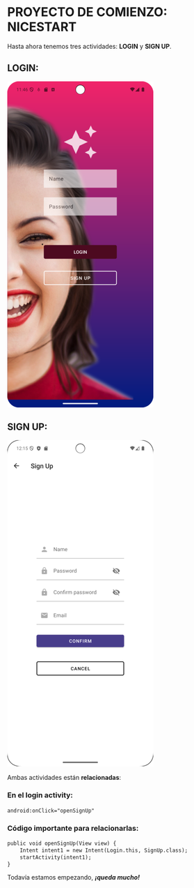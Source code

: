 # PROYECTO DE COMIENZO: NICESTART

Hasta ahora tenemos tres actividades: **LOGIN** y **SIGN UP**. 

## LOGIN: 
![login activity](img/login.png)

## SIGN UP: 
![signup_activity](img/sign_up.png)

Ambas actividades están **relacionadas**: 

### En el login activity: 
    android:onClick="openSignUp"
### Código importante para relacionarlas: 
    public void openSignUp(View view) {
        Intent intent1 = new Intent(Login.this, SignUp.class);
        startActivity(intent1);
    }
Todavía estamos empezando, _**¡queda mucho!**_